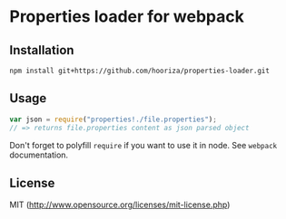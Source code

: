 # Properties loader for webpack

## Installation

`npm install git+https://github.com/hooriza/properties-loader.git`

## Usage

``` javascript
var json = require("properties!./file.properties");
// => returns file.properties content as json parsed object
```

Don't forget to polyfill `require` if you want to use it in node.
See `webpack` documentation.

## License

MIT (http://www.opensource.org/licenses/mit-license.php)
